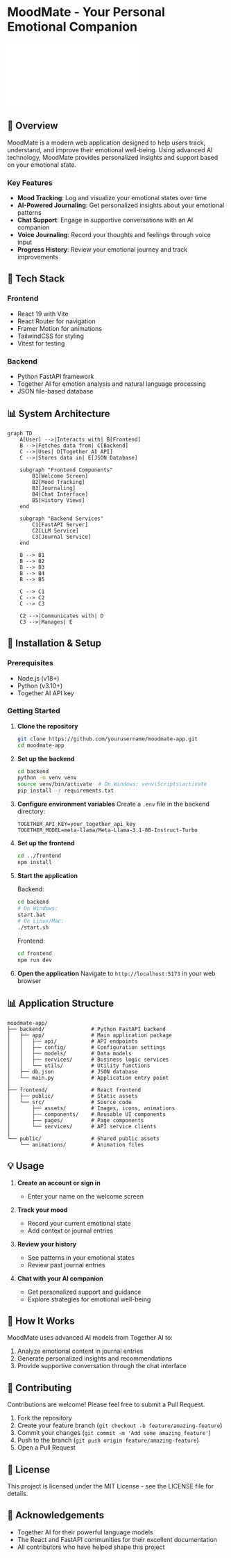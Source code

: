 # MoodMate - Your Personal Emotional Companion

![MoodMate Logo](public/animations/welcome.json)

## 📱 Overview

MoodMate is a modern web application designed to help users track, understand, and improve their emotional well-being. Using advanced AI technology, MoodMate provides personalized insights and support based on your emotional state.

### Key Features

- **Mood Tracking**: Log and visualize your emotional states over time
- **AI-Powered Journaling**: Get personalized insights about your emotional patterns
- **Chat Support**: Engage in supportive conversations with an AI companion
- **Voice Journaling**: Record your thoughts and feelings through voice input
- **Progress History**: Review your emotional journey and track improvements

## 🚀 Tech Stack

### Frontend
- React 19 with Vite
- React Router for navigation
- Framer Motion for animations
- TailwindCSS for styling
- Vitest for testing

### Backend
- Python FastAPI framework
- Together AI for emotion analysis and natural language processing
- JSON file-based database

## 📊 System Architecture

```mermaid
graph TD
    A[User] -->|Interacts with| B[Frontend]
    B -->|Fetches data from| C[Backend]
    C -->|Uses| D[Together AI API]
    C -->|Stores data in| E[JSON Database]
    
    subgraph "Frontend Components"
        B1[Welcome Screen]
        B2[Mood Tracking]
        B3[Journaling]
        B4[Chat Interface]
        B5[History Views]
    end
    
    subgraph "Backend Services"
        C1[FastAPI Server]
        C2[LLM Service]
        C3[Journal Service]
    end
    
    B --> B1
    B --> B2
    B --> B3
    B --> B4
    B --> B5
    
    C --> C1
    C --> C2
    C --> C3
    
    C2 -->|Communicates with| D
    C3 -->|Manages| E
```

## 🔧 Installation & Setup

### Prerequisites
- Node.js (v18+)
- Python (v3.10+)
- Together AI API key

### Getting Started

1. **Clone the repository**
   ```bash
   git clone https://github.com/yourusername/moodmate-app.git
   cd moodmate-app
   ```

2. **Set up the backend**
   ```bash
   cd backend
   python -m venv venv
   source venv/bin/activate  # On Windows: venv\Scripts\activate
   pip install -r requirements.txt
   ```

3. **Configure environment variables**
   Create a `.env` file in the backend directory:
   ```
   TOGETHER_API_KEY=your_together_api_key
   TOGETHER_MODEL=meta-llama/Meta-Llama-3.1-8B-Instruct-Turbo
   ```

4. **Set up the frontend**
   ```bash
   cd ../frontend
   npm install
   ```

5. **Start the application**
   
   Backend:
   ```bash
   cd backend
   # On Windows:
   start.bat
   # On Linux/Mac:
   ./start.sh
   ```
   
   Frontend:
   ```bash
   cd frontend
   npm run dev
   ```

6. **Open the application**
   Navigate to `http://localhost:5173` in your web browser

## 📊 Application Structure

```
moodmate-app/
├── backend/               # Python FastAPI backend
│   ├── app/               # Main application package
│   │   ├── api/           # API endpoints
│   │   ├── config/        # Configuration settings
│   │   ├── models/        # Data models
│   │   ├── services/      # Business logic services
│   │   └── utils/         # Utility functions
│   ├── db.json            # JSON database
│   └── main.py            # Application entry point
│
├── frontend/              # React frontend
│   ├── public/            # Static assets
│   └── src/               # Source code
│       ├── assets/        # Images, icons, animations
│       ├── components/    # Reusable UI components
│       ├── pages/         # Page components
│       └── services/      # API service clients
│
└── public/                # Shared public assets
    └── animations/        # Animation files
```

## 💡 Usage

1. **Create an account or sign in**
   - Enter your name on the welcome screen

2. **Track your mood**
   - Record your current emotional state
   - Add context or journal entries

3. **Review your history**
   - See patterns in your emotional states
   - Review past journal entries

4. **Chat with your AI companion**
   - Get personalized support and guidance
   - Explore strategies for emotional well-being

## 🧠 How It Works

MoodMate uses advanced AI models from Together AI to:
1. Analyze emotional content in journal entries
2. Generate personalized insights and recommendations
3. Provide supportive conversation through the chat interface

## 🤝 Contributing

Contributions are welcome! Please feel free to submit a Pull Request.

1. Fork the repository
2. Create your feature branch (`git checkout -b feature/amazing-feature`)
3. Commit your changes (`git commit -m 'Add some amazing feature'`)
4. Push to the branch (`git push origin feature/amazing-feature`)
5. Open a Pull Request

## 📜 License

This project is licensed under the MIT License - see the LICENSE file for details.

## 🙏 Acknowledgements

- Together AI for their powerful language models
- The React and FastAPI communities for their excellent documentation
- All contributors who have helped shape this project 